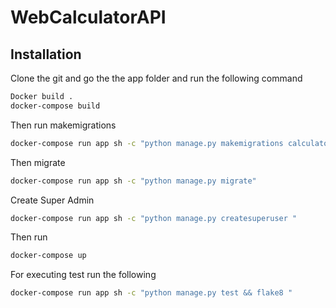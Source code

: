 # WebCalculatorAPI

## Installation

Clone the git and go the the app folder and run the 
following command 

```bash
Docker build .
docker-compose build 
```

Then run makemigrations 

```bash
docker-compose run app sh -c "python manage.py makemigrations calculator"

```
Then migrate 

```bash
docker-compose run app sh -c "python manage.py migrate"

```
Create Super Admin

```bash
docker-compose run app sh -c "python manage.py createsuperuser "

```

Then run 

```bash
docker-compose up
```
For executing test run the following
```bash
docker-compose run app sh -c "python manage.py test && flake8 "

```